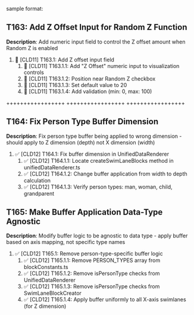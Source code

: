 
sample format:

## T163: Add Z Offset Input for Random Z Function

**Description**: Add numeric input field to control the Z offset amount when Random Z is enabled

1. 🔲 [CLD11] T163.1: Add Z offset input field
   1. 🔲 [CLD11] T163.1.1: Add "Z Offset" numeric input to visualization controls
   2. 🔲 [CLD11] T163.1.2: Position near Random Z checkbox
   3. 🔲 [CLD11] T163.1.3: Set default value to 20
   4. 🔲 [CLD11] T163.1.4: Add validation (min: 0, max: 100)

+++++++++++++++++
+++++++++++++++++
+++++++++++++++++

## T164: Fix Person Type Buffer Dimension

**Description**: Fix person type buffer being applied to wrong dimension - should apply to Z dimension (depth) not X dimension (width)

1. ✅ [CLD12] T164.1: Fix buffer dimension in UnifiedDataRenderer
   1. ✅ [CLD12] T164.1.1: Locate createSwimLaneBlocks method in unifiedDataRenderer.ts
   2. ✅ [CLD12] T164.1.2: Change buffer application from width to depth calculation
   3. ✅ [CLD12] T164.1.3: Verify person types: man, woman, child, grandparent


## T165: Make Buffer Application Data-Type Agnostic

**Description**: Modify buffer logic to be agnostic to data type - apply buffer based on axis mapping, not specific type names

1. ✅ [CLD12] T165.1: Remove person-type-specific buffer logic
   1. ✅ [CLD12] T165.1.1: Remove PERSON_TYPES array from blockConstants.ts
   2. ✅ [CLD12] T165.1.2: Remove isPersonType checks from UnifiedDataRenderer
   3. ✅ [CLD12] T165.1.3: Remove isPersonType checks from SwimLaneBlockCreator
   4. ✅ [CLD12] T165.1.4: Apply buffer uniformly to all X-axis swimlanes (for Z dimension)
